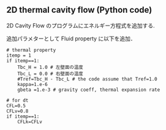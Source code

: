 ## 2D thermal cavity flow (Python code)  

2D Cavity Flow のプログラムにエネルギー方程式を追加する.

追加パラメターとして Fluid property に以下を追加．
```
# thermal property 
itemp = 1
if itemp==1:
    Tbc_H = 1.0 # 左壁面の温度
    Tbc_L = 0.0 # 右壁面の温度
    #Tref=Tbc_H - Tbc_L # the code assume that Tref=1.0 
    kappa=1.e-6
    gbeta =1.e-3 # gravity coeff, thermal expansion rate
```

```
# for dt
CFL=0.5
CFLv=0.8
if itemp==1:
    CFLk=CFLv
```
